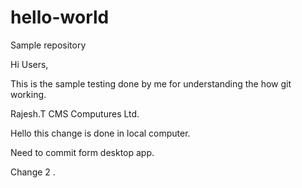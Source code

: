 # hello-world
Sample repository

Hi Users,

This is the sample testing done by me for understanding the how git working.

Rajesh.T
CMS Computures Ltd.


Hello this change is done in local computer.

Need to commit form desktop app.


Change 2 .
